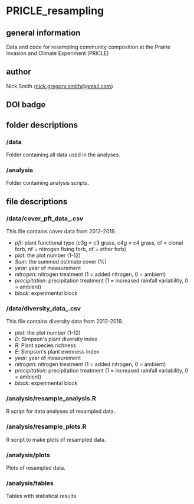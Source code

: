 # PRICLE_resampling

## general information
Data and code for resampling community composition at the Prairie Invasion and 
Climate Experiment (PRICLE)

## author
Nick Smith (nick.gregory.smith@gmail.com)

## DOI badge

## folder descriptions

### /data
Folder containing all data used in the analyses.

### /analysis
Folder containing analysis scripts.

## file descriptions

### /data/cover_pft_data_.csv
This file contains cover data from 2012-2019.

- *pft*: plant functional type (c3g = c3 grass, c4g = c4 grass, cf = clonal forb, 
nf = nitrogen fixing forb, of = other forb)
- *plot*: the plot number (1-12)
- *Sum*: the summed estimate cover (%)
- *year*: year of measurement
- *nitrogen*: nitrogen treatment (1 = added nitrogen, 0 = ambient)
- *precipitation*: precipitation treatment (1 = increased rainfall variability, 0 = ambient)
- *block*: experimental block

### /data/diversity_data_.csv
This file contains diversity data from 2012-2019.

- *plot*: the plot number (1-12)
- *D*: Simpson's plant diversity index
- *R*: Plant species richness
- *E*: Simpson's plant evenness index
- *year*: year of measurement
- *nitrogen*: nitrogen treatment (1 = added nitrogen, 0 = ambient)
- *precipitation*: precipitation treatment (1 = increased rainfall variability, 0 = ambient)
- *block*: experimental block

### /analysis/resample_analysis.R
R script for data analyses of resampled data.

### /analysis/resample_plots.R
R script to make plots of resampled data.

### /analysis/plots
Plots of resampled data.

### /analysis/tables
Tables with statistical results.